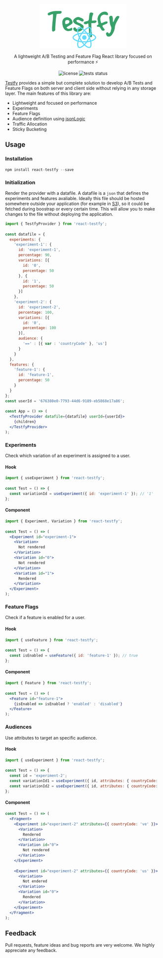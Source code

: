 <p align="center">
  <img alt="logo" src="/assets/react_logo.png" width="280">
</p>

<p align="center">
  A lightweight A/B Testing and Feature Flag React library focused on performance ⚡️
</p>

<p align="center">
  <img alt="license" src="https://img.shields.io/badge/license-MIT-blue.svg">
  <img alt="tests status" src="https://github.com/andresz1/testfy/workflows/main/badge.svg">
</p>

[Testfy](https://github.com/andresz1/testfy) provides a simple but complete solution to develop A/B Tests and Feature Flags on both server and client side without relying in any storage layer. The main features of this library are:
- Lightweight and focused on performance
- Experiments
- Feature Flags
- Audience definition using [jsonLogic](http://jsonlogic.com/)
- Traffic Allocation
- Sticky Bucketing


## Usage

### Installation
```ts
npm install react-testfy --save
```

### Initialization
Render the provider with a datafile. A datafile is a `json` that defines the experiments and features avaliable. Ideally this file should be hosted somewhere outside your application (for example in [S3](https://aws.amazon.com/s3/)), so it could be fetched during boostrap or every certain time. This will allow you to make changes to the file without deploying the application.

```jsx
import { TestfyProvider } from 'react-testfy';

const datafile = {
  experiments: {
    'experiment-1': {
      id: 'experiment-1',
      percentage: 90,
      variations: [{
        id: '0',
        percentage: 50
      }, {
        id: '1',
        percentage: 50
      }]
    },
    'experiment-2': {
      id: 'experiment-2',
      percentage: 100,
      variations: [{
        id: '0',
        percentage: 100
      }],
      audience: {
        '==' : [{ var : 'countryCode' }, 'us']
      }
    }
  },
  features: {
    'feature-1': {
      id: 'feature-1',
      percentage: 50
    }
  }
};
const userId = '676380e0-7793-44d6-9189-eb5868e17a86';

const App = () => (
  <TestfyProvider datafile={datafile} userId={userId}>
    {children}
  </TestfyProvider>
);
```

### Experiments
Check which variation of an experiment is assigned to a user.

#### Hook
```jsx
import { useExperiment } from 'react-testfy';

const Test = () => {
  const variationId = useExperiment({ id: 'experiment-1' }); // '1'
};
```

#### Component
```jsx
import { Experiment, Variation } from 'react-testfy';

const Test = () => (
  <Experiment id="experiment-1">
    <Variation>
      Not rendered
    </Variation>
    <Variation id="0">
      Not rendered
    </Variation>
    <Variation id="1">
      Rendered
    </Variation>
  </Experiment>
);
```

### Feature Flags
Check if a feature is enabled for a user.

#### Hook
```jsx
import { useFeature } from 'react-testfy';

const Test = () => {
  const isEnabled = useFeature({ id: 'feature-1' }); // true
};
```

#### Component
```jsx
import { Feature } from 'react-testfy';

const Test = () => (
  <Feature id="feature-1">
    {isEnabled => isEnabled ? 'enabled' : 'disabled'}
  </Feature>
);
```

### Audiences
Use attributes to target an specific audience.


#### Hook
```jsx
import { useExperiment } from 'react-testfy';

const Test = () => {
  const id = 'experiment-2';
  const variationId1 = useExperiment({ id, attributes: { countryCode: 've' } }); // null
  const variationId2 = useExperiment({ id, attributes: { countryCode: 'us' } }); // '0'
};
```

#### Component
```jsx
const Test = () => (
  <Fragment>
    <Experiment id="experiment-2" attributes={{ countryCode: 've' }}>
      <Variation>
        Rendered
      </Variation>
      <Variation id="0">
        Not rendered
      </Variation>
    </Experiment>
    
    <Experiment id="experiment-2" attributes={{ countryCode: 'us' }}>
      <Variation>
        Not endered
      </Variation>
      <Variation id="0">
        Rendered
      </Variation>
    </Experiment>
  </Fragment>
);
```

## Feedback

Pull requests, feature ideas and bug reports are very welcome. We highly appreciate any feedback.
